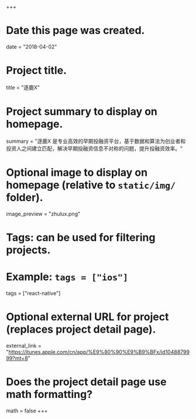 +++
# Date this page was created.
date = "2018-04-02"

# Project title.
title = "逐鹿X"

# Project summary to display on homepage.
summary = "逐鹿X 是专业高效的早期投融资平台，基于数据和算法为创业者和投资人之间建立匹配，解决早期投融资信息不对称的问题，提升投融资效率。"

# Optional image to display on homepage (relative to `static/img/` folder).
image_preview = "zhulux.png"

# Tags: can be used for filtering projects.
# Example: `tags = ["ios"]`
tags = ["react-native"]

# Optional external URL for project (replaces project detail page).
external_link = "https://itunes.apple.com/cn/app/%E9%80%90%E9%B9%BFx/id1048879999?mt=8"

# Does the project detail page use math formatting?
math = false
+++

